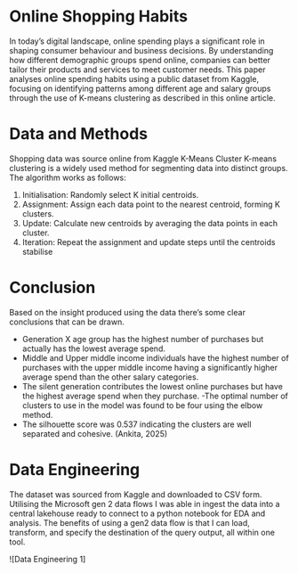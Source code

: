 # Online Shopping Habits 

In today’s digital landscape, online spending plays a significant role in shaping consumer behaviour and business decisions. By understanding how different demographic groups spend online, companies can better tailor their products and services to meet customer needs. This paper analyses online spending habits using a public dataset from Kaggle, focusing on identifying patterns among different age and salary groups through the use of K-means clustering as described in this online article.

# Data and Methods 

Shopping data was source online from Kaggle 
K-Means Cluster 
K-means clustering is a widely used method for segmenting data into distinct groups. The algorithm works as follows:
1.	Initialisation: Randomly select K initial centroids. 
2.	Assignment: Assign each data point to the nearest centroid, forming K clusters. 
3.	Update: Calculate new centroids by averaging the data points in each cluster. 
4.	Iteration: Repeat the assignment and update steps until the centroids stabilise

# Conclusion

Based on the insight produced using the data there’s some clear conclusions that can be drawn.
-	Generation X age group has the highest number of purchases but actually has the lowest average spend.
-	Middle and Upper middle income individuals have the highest number of purchases with the upper middle income having a significantly higher average spend than the other salary categories. 
-	The silent generation contributes the lowest online purchases but have the highest average spend when they purchase.
-The optimal number of clusters to use in the model was found to be four using the elbow method. 
-	The silhouette score was 0.537 indicating the clusters are well separated and cohesive. (Ankita, 2025)

# Data Engineering

The dataset was sourced from Kaggle and downloaded to CSV form. Utilising the Microsoft gen 2 data flows I was able in ingest the data into a central lakehouse ready to connect to a python notebook for EDA and analysis. The benefits of using a gen2 data flow is that I can load, transform, and specify the destination of the query output, all within one tool.

![Data Engineering 1]

